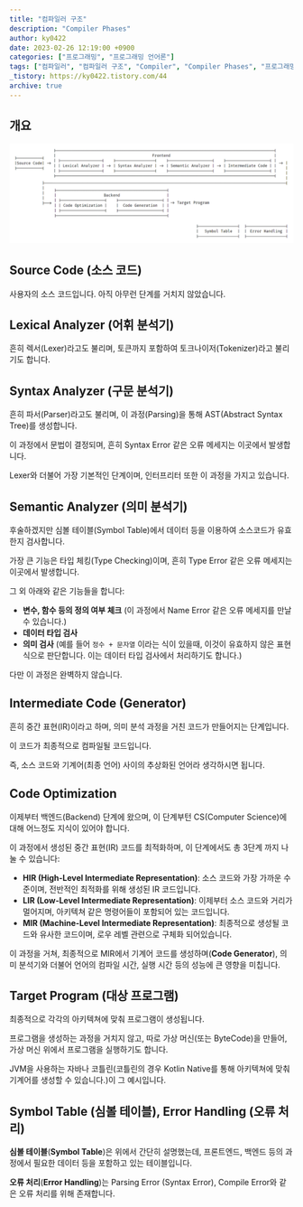 ```yaml
---
title: "컴파일러 구조"
description: "Compiler Phases"
author: ky0422
date: 2023-02-26 12:19:00 +0900
categories: ["프로그래밍", "프로그래밍 언어론"]
tags: ["컴파일러", "컴파일러 구조", "Compiler", "Compiler Phases", "프로그래밍 언어론"]
_tistory: https://ky0422.tistory.com/44
archive: true
---
```


## 개요

![Compiler Phases](/assets/img/2023-02-26-compiler-phases/compiler-phases.png)

## Source Code (소스 코드)

사용자의 소스 코드입니다. 아직 아무런 단계를 거치지 않았습니다.

## Lexical Analyzer (어휘 분석기)

흔히 렉서(Lexer)라고도 불리며, 토큰까지 포함하여 토크나이저(Tokenizer)라고 불리기도 합니다.

## Syntax Analyzer (구문 분석기)

흔히 파서(Parser)라고도 불리며, 이 과정(Parsing)을 통해 AST(Abstract Syntax Tree)를 생성합니다.

이 과정에서 문법이 결정되며, 흔히 Syntax Error 같은 오류 메세지는 이곳에서 발생합니다.

Lexer와 더불어 가장 기본적인 단계이며, 인터프리터 또한 이 과정을 가지고 있습니다.

## Semantic Analyzer (의미 분석기)

후술하겠지만 심볼 테이블(Symbol Table)에서 데이터 등을 이용하여 소스코드가 유효한지 검사합니다.

가장 큰 기능은 타입 체킹(Type Checking)이며, 흔히 Type Error 같은 오류 메세지는 이곳에서 발생합니다.

그 외 아래와 같은 기능들을 합니다:

-   **변수, 함수 등의 정의 여부 체크** (이 과정에서 Name Error 같은 오류 메세지를 만날 수 있습니다.)
-   **데이터 타입 검사**
-   **의미 검사** (예를 들어 `정수 + 문자열` 이라는 식이 있을때, 이것이 유효하지 않은 표현식으로 판단합니다. 이는 데이터 타입 검사에서 처리하기도 합니다.)

다만 이 과정은 완벽하지 않습니다.

## Intermediate Code (Generator)

흔히 중간 표현(IR)이라고 하며, 의미 분석 과정을 거친 코드가 만들어지는 단계입니다.

이 코드가 최종적으로 컴파일될 코드입니다.

즉, 소스 코드와 기계어(최종 언어) 사이의 추상화된 언어라 생각하시면 됩니다.

## Code Optimization

이제부터 백엔드(Backend) 단계에 왔으며, 이 단계부턴 CS(Computer Science)에 대해 어느정도 지식이 있어야 합니다.

이 과정에서 생성된 중간 표현(IR) 코드를 최적화하며, 이 단계에서도 총 3단계 까지 나눌 수 있습니다:

-   **HIR (High-Level Intermediate Representation)**: 소스 코드와 가장 가까운 수준이며, 전반적인 최적화를 위해 생성된 IR 코드입니다.
-   **LIR (Low-Level Intermediate Representation)**: 이제부터 소스 코드와 거리가 멀어지며, 아키텍쳐 같은 명령어들이 포함되어 있는 코드입니다.
-   **MIR (Machine-Level Intermediate Representation)**: 최종적으로 생성될 코드와 유사한 코드이며, 로우 레벨 관련으로 구체화 되어있습니다.

이 과정을 거쳐, 최종적으로 MIR에서 기계어 코드를 생성하며(**Code Generator**), 의미 분석기와 더불어 언어의 컴파일 시간, 실행 시간 등의 성능에 큰 영향을 미칩니다.

## Target Program (대상 프로그램)

최종적으로 각각의 아키텍쳐에 맞춰 프로그램이 생성됩니다.

프로그램을 생성하는 과정을 거치지 않고, 따로 가상 머신(또는 ByteCode)을 만들어, 가상 머신 위에서 프로그램을 실행하기도 합니다.

JVM을 사용하는 자바나 코틀린(코틀린의 경우 Kotlin Native를 통해 아키텍쳐에 맞춰 기계어를 생성할 수 있습니다.)이 그 예시입니다.

## Symbol Table (심볼 테이블), Error Handling (오류 처리)

**심볼 테이블**(**Symbol Table**)은 위에서 간단히 설명했는데, 프론트엔드, 백엔드 등의 과정에서 필요한 데이터 등을 포함하고 있는 테이블입니다.

**오류 처리**(**Error Handling**)는 Parsing Error (Syntax Error), Compile Error와 같은 오류 처리를 위해 존재합니다.
